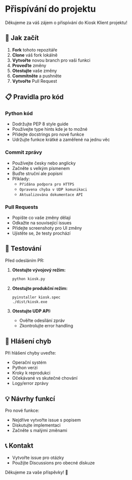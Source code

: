 # Přispívání do projektu

Děkujeme za váš zájem o přispívání do Kiosk Klient projektu! 

## 🚀 Jak začít

1. **Fork** tohoto repozitáře
2. **Clone** váš fork lokálně
3. **Vytvořte** novou branch pro vaši funkci
4. **Proveďte** změny
5. **Otestujte** vaše změny
6. **Commitněte** a pushněte
7. **Vytvořte** Pull Request

## 📋 Pravidla pro kód

### Python kód
- Dodržujte PEP 8 style guide
- Používejte type hints kde je to možné
- Přidejte docstrings pro nové funkce
- Udržujte funkce krátké a zaměřené na jednu věc

### Commit zprávy
- Používejte česky nebo anglicky
- Začněte s velkým písmenem
- Buďte struční ale popisní
- Příklady:
  - `Přidána podpora pro HTTPS`
  - `Opravena chyba v UDP komunikaci`
  - `Aktualizována dokumentace API`

### Pull Requests
- Popište co vaše změny dělají
- Odkažte na související issues
- Přidejte screenshoty pro UI změny
- Ujistěte se, že testy prochází

## 🧪 Testování

Před odesláním PR:

1. **Otestujte vývojový režim:**
   ```bash
   python kiosk.py
   ```

2. **Otestujte produkční režim:**
   ```bash
   pyinstaller kiosk.spec
   ./dist/kiosk.exe
   ```

3. **Otestujte UDP API:**
   - Ověřte odesílání zpráv
   - Zkontrolujte error handling

## 🐛 Hlášení chyb

Při hlášení chyby uveďte:
- Operační systém
- Python verzi
- Kroky k reprodukci
- Očekávané vs skutečné chování
- Logy/error zprávy

## 💡 Návrhy funkcí

Pro nové funkce:
- Nejdříve vytvořte issue s popisem
- Diskutujte implementaci
- Začněte s malými změnami

## 📞 Kontakt

- Vytvořte issue pro otázky
- Použijte Discussions pro obecné diskuze

Děkujeme za vaše příspěvky! 🎉